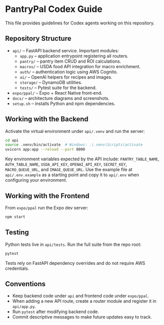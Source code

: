 # PantryPal Codex Guide

This file provides guidelines for Codex agents working on this repository.

## Repository Structure

- `api/` – FastAPI backend service. Important modules:
  - `app.py` – application entrypoint registering all routers.
  - `pantry/` – pantry item CRUD and ROI calculations.
  - `macros/` – USDA food API integration for macro enrichment.
  - `auth/` – authentication logic using AWS Cognito.
  - `ai/` – OpenAI helpers for recipes and images.
  - `storage/` – DynamoDB utilities.
  - `tests/` – Pytest suite for the backend.
- `expo/ppal/` – Expo + React Native front‑end.
- `docs/` – architecture diagrams and screenshots.
- `setup.sh` – installs Python and npm dependencies.

## Working with the Backend

Activate the virtual environment under `api/.venv` and run the server:

```bash
cd api
source .venv/bin/activate  # Windows: .\.venv\Scripts\activate
uvicorn app:app --reload --port 8000
```

Key environment variables expected by the API include:
`PANTRY_TABLE_NAME`, `AUTH_TABLE_NAME`, `USDA_API_KEY`, `OPENAI_API_KEY`,
`SECRET_KEY`, `MACRO_QUEUE_URL`, and `IMAGE_QUEUE_URL`.
Use the example file at `api/.env.example` as a starting point and copy it to
`api/.env` when configuring your environment.

## Working with the Frontend

From `expo/ppal` run the Expo dev server:

```bash
npm start
```

## Testing

Python tests live in `api/tests`. Run the full suite from the repo root:

```bash
pytest
```

Tests rely on FastAPI dependency overrides and do not require AWS credentials.

## Conventions

- Keep backend code under `api` and frontend code under `expo/ppal`.
- When adding a new API route, create a router module and register it in `api/app.py`.
- Run `pytest` after modifying backend code.
- Commit descriptive messages to make future updates easy to track.

